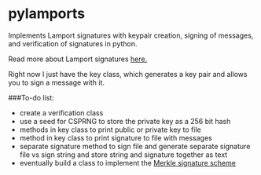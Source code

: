 # pylamports
Implements Lamport signatures with keypair creation, signing of messages, and verification of signatures in python.

Read more about Lamport signatures [here.](https://en.wikipedia.org/wiki/Lamport_signature)

Right now I just have the key class, which generates a key pair and allows you to sign a message with it.

###To-do list:
* create a verification class
* use a seed for CSPRNG to store the private key as a 256 bit hash
* methods in key class to print public or private key to file
* method in key class to print signature to file with messages
* separate signature method to sign file and generate separate signature file vs sign string and store string and signature together as text
* eventually build a class to implement the [Merkle signature scheme](https://en.wikipedia.org/wiki/Merkle_signature_scheme)
